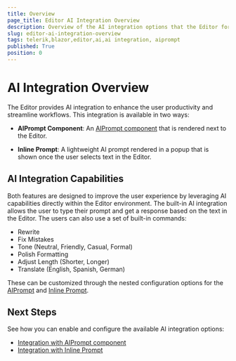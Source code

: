 ```yaml
---
title: Overview
page_title: Editor AI Integration Overview
description: Overview of the AI integration options that the Editor for Blazor provides.
slug: editor-ai-integration-overview
tags: telerik,blazor,editor,ai,ai integration, aiprompt
published: True
position: 0
---
```


# AI Integration Overview

The Editor provides AI integration to enhance the user productivity and streamline workflows. This integration is available in two ways:

* **AIPrompt Component**: An [AIPrompt component](slug:aiprompt-overview) that is rendered next to the Editor.

* **Inline Prompt**: A lightweight AI prompt rendered in a popup that is shown once the user selects text in the Editor.

## AI Integration Capabilities

Both features are designed to improve the user experience by leveraging AI capabilities directly within the Editor environment. The built-in AI integration allows the user to type their prompt and get a response based on the text in the Editor. The users can also use a set of built-in commands:

* Rewrite
* Fix Mistakes
* Tone (Neutral, Friendly, Casual, Formal)
* Polish Formatting
* Adjust Length (Shorter, Longer)
* Translate (English, Spanish, German)

These can be customized through the nested configuration options for the [AIPrompt](slug:editor-aiprompt-integration) and [Inline Prompt](slug:editor-inline-prompt-integration).

## Next Steps

See how you can enable and configure the available AI integration options: 

* [Integration with AIPrompt component](slug:editor-aiprompt-integration)
* [Integration with Inline Prompt](slug:editor-inline-prompt-integration)